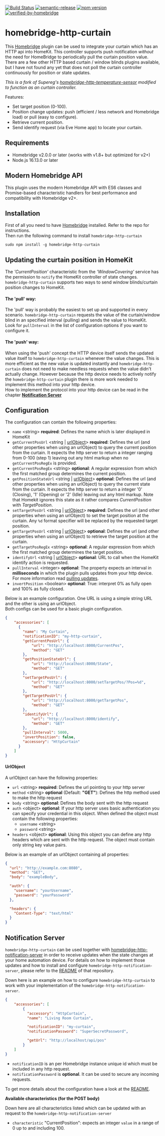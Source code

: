 [![Build Status](https://travis-ci.com/QuickSander/homebridge-http-curtain.svg?branch=master)](https://travis-ci.com/QuickSander/homebridge-http-curtain)
[![semantic-release](https://img.shields.io/badge/%20%20%F0%9F%93%A6%F0%9F%9A%80-semantic--release-e10079.svg)](https://github.com/semantic-release/semantic-release)
[![npm version](https://badge.fury.io/js/homebridge-http-curtain.svg)](https://badge.fury.io/js/homebridge-http-curtain)
[![verified-by-homebridge](https://badgen.net/badge/homebridge/verified/purple)](https://github.com/homebridge/homebridge/wiki/Verified-Plugins)

# homebridge-http-curtain

This [Homebridge](https://github.com/homebridge/homebridge) plugin can be used to integrate your curtain which has an HTTP api into HomeKit. This controller supports push notification _without_ the need for HomeBridge to periodically pull the curtain position value. There are a few other HTTP based curtain / window blinds
plugins available, but I have not found any yet that does not poll the curtain controller continuously for position or state updates.

_This is a fork of Supereg's [homebridge-http-temperature-sensor](https://github.com/Supereg/homebridge-http-temperature-sensor) modified to function as an curtain controller._

Features:
* Set target position (0-100).
* Position change updates: push (efficient / less network and Homebridge load) or pull (easy to configure).
* Retrieve current position.
* Send identify request (via Eve Home app) to locate your curtain.

## Requirements

- Homebridge v2.0.0 or later (works with v1.8+ but optimized for v2+)
- Node.js 16.13.0 or later

## Modern Homebridge API

This plugin uses the modern Homebridge API with ES6 classes and Promise-based characteristic handlers for best performance and compatibility with Homebridge v2+.

## Installation

First of all you need to have [Homebridge](https://github.com/homebridge/homebridge) installed. Refer to the repo for
instructions.  
Then run the following command to install `homebridge-http-curtain`

```
sudo npm install -g homebridge-http-curtain
```

## Updating the curtain position in HomeKit

The _'CurrentPosition'_ characteristic from the _'WindowCovering'_ service has the permission to `notify` the
HomeKit controller of state changes.
`homebridge-http-curtain` supports two ways to send window blinds/curtain position changes to HomeKit.

#### The 'pull' way:

The 'pull' way is probably the easiest to set up and supported in every scenario. `homebridge-http-curtain`
requests the value of the curtain/window blind in an specified interval (pulling) and sends the value to HomeKit.  
Look for `pullInterval` in the list of configuration options if you want to configure it.

#### The 'push' way:

When using the 'push' concept the HTTP device itself sends the updated value itself to `homebridge-http-curtain`
whenever the value changes. This is more efficient as the new value is updated instantly and
`homebridge-http-curtain` does not need to make needless requests when the value didn't actually change.
However because the http device needs to actively notify the `homebridge-http-curtain` plugin there is more
work needed to implement this method into your http device.  
How to implement the protocol into your http device can be read in the chapter [**Notification Server**](#notification-server)

## Configuration

The configuration can contain the following properties:
* `name` \<string\> **required**: Defines the name which is later displayed in HomeKit
* `getCurrentPosUrl` \<string | [urlObject](#urlobject)\> **required**: Defines the url
(and other properties when using an urlObject) to query the current position from the curtain.
It expects the http server to return a integer ranging from 0-100 (step 1) leaving out any html markup when no `getCurrentPosRegEx`
is provided.
* `getCurrentPosRegEx` \<string\> **optional**: A regular expression from which the first matched group determines the current position.
* `getPositionStateUrl` \<string | [urlObject](#urlobject)\> **optional**: Defines the url
(and other properties when using an urlObject) to query the current state from the curtain.
It expects the http server to return a integer '0' (Closing), '1' (Opening) or '2' (Idle) leaving out any html markup.
Note that Homekit ignores this state as it rather compares _CurrentPosition_ with _TargetPosition_.
* `setTargetPosUrl` \<string | [urlObject](#urlobject)\> **required**: Defines the url
(and other properties when using an urlObject) to set the target position at the curtain.
Any `%d` format specifier will be replaced by the requested target position.
* `getTargetPosUrl` \<string | [urlObject](#urlobject)\> **optional**: Defines the url
(and other properties when using an urlObject) to retrieve the target position at the curtain.
* `getTargetPosRegEx` \<string\> **optional**: A regular expression from which the first matched group determines the target position.
* `identifyUrl` \<string | [urlObject](#urlobject)\> **optional**: URL to call when the HomeKit identify action is requested.
* `pullInterval` \<integer\> **optional**: The property expects an interval in **milliseconds** in which the plugin
pulls updates from your http device. For more information read [pulling updates](#the-pull-way). 
* `invertPosition` \<boolean\> **optional**: True: interpret 0% as fully open and 100% as fully closed.

Below is an example configuration. One URL is using a simple string URL and the other is using an urlObject.  
Both configs can be used for a basic plugin configuration.
```json
{
    "accessories": [
      {
        "name": "My Curtain",
        "notificationID": "my-http-curtain",
        "getCurrentPosUrl": {
            "url": "http://localhost:8000/CurrentPos",
            "method": "GET"
        },
        "getPositionStateUrl": {
            "url": "http://localhost:8000/State",
            "method": "GET"
        },
        "setTargetPosUrl": {
            "url": "http://localhost:8000/setTargetPos/?Pos=%d",
            "method": "GET"
        },
        "getTargetPosUrl": {
            "url": "http://localhost:8000/getTargetPos",
            "method": "GET"
        },
        "identifyUrl": {
            "url": "http://localhost:8000/identify",
            "method": "GET"
        },
        "pullInterval": 5000,
        "invertPosition": false,
        "accessory": "HttpCurtain"
      }
    ]
}
```




#### UrlObject

A urlObject can have the following properties:
* `url` \<string\> **required**: Defines the url pointing to your http server
* `method` \<string\> **optional** \(Default: **"GET"**\): Defines the http method used to make the http request
* `body` \<string\> **optional**: Defines the body sent with the http request
* `auth` \<object\> **optional**: If your http server uses basic authentication you can specify your credential in this
object. When defined the object must contain the following properties:
    * `username` \<string\>
    * `password` \<string\>
* `headers` \<object\> **optional**: Using this object you can define any http headers which are sent with the http
request. The object must contain only string key value pairs.  

Below is an example of an urlObject containing all properties:
```json
{
  "url": "http://example.com:8080",
  "method": "GET",
  "body": "exampleBody",

  "auth": {
    "username": "yourUsername",
    "password": "yourPassword"
  },

  "headers": {
    "Content-Type": "text/html"
  }
}
```

## Notification Server

`homebridge-http-curtain` can be used together with
[homebridge-http-notification-server](https://github.com/Supereg/homebridge-http-notification-server) in order to receive
updates when the state changes at your home automation device. For details on how to implement those updates and how to
install and configure `homebridge-http-notification-server`, please refer to the
[README](https://github.com/Supereg/homebridge-http-notification-server) of that repository.

Down here is an example on how to configure `homebridge-http-curtain` to work with your implementation of the
`homebridge-http-notification-server`.

```json
{
    "accessories": [
        {
          "accessory": "HttpCurtain",
          "name": "Living Room Curtain",

          "notificationID": "my-curtain",
          "notificationPassword": "SuperSecretPassword",

          "getUrl": "http://localhost/api/pos"
        }   
    ]
}
```

* `notificationID` is an per Homebridge instance unique id which must be included in any http request.  
* `notificationPassword` is **optional**. It can be used to secure any incoming requests.

To get more details about the configuration have a look at the
[README](https://github.com/Supereg/homebridge-http-notification-server).

**Available characteristics (for the POST body)**

Down here are all characteristics listed which can be updated with an request to the `homebridge-http-notification-server`

* `characteristic` "CurrentPosition": expects an integer `value` in a range of 0 up to and including 100.


